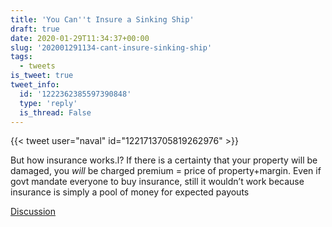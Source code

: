 ```yaml
---
title: 'You Can''t Insure a Sinking Ship'
draft: true
date: 2020-01-29T11:34:37+00:00
slug: '202001291134-cant-insure-sinking-ship'
tags:
  - tweets
is_tweet: true
tweet_info:
  id: '1222362385597390848'
  type: 'reply'
  is_thread: False
---
```




{{< tweet user="naval" id="1221713705819262976" >}}

But how insurance works.l? If there is a certainty that your property will be damaged, you *will* be charged premium = price of property+margin. Even if govt mandate everyone to buy insurance, still it wouldn’t work because insurance is simply a pool of money for expected payouts

[Discussion](https://x.com/sytelus/status/1222362385597390848)
